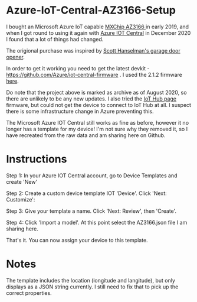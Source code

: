 # Azure-IoT-Central-AZ3166-Setup

I bought an Microsoft Azure IoT capable <A HREF="https://en.mxchip.com/az3166"> MXChip AZ3166 </A> in early 2019, and when I got round to using it again with <A HREF="https://azure.microsoft.com/en-au/services/iot-central/">Azure IOT Central</A> in December 2020 I found that a lot of things had changed.

The origional purchase was inspired by <A href="https://www.hanselman.com/blog/did-i-leave-the-garage-door-open-a-nocode-project-with-azure-iot-central-and-the-mxchip-devkit" >Scott Hanselman's garage door opener</A>.

In order to get it working you need to get the latest devkit - https://github.com/Azure/iot-central-firmware . I used the 2.1.2 firmware <A HREF="https://github.com/Azure/iot-central-firmware/releases/tag/mxchip-v2.1.2"> here</A>.

Do note that the project above is marked as archive as of August 2020, so there are unlikely to be any new updates. I also tried the <A HREF="https://github.com/microsoft/devkit-sdk/releases/">IoT Hub page</A> firmware, but could not get the device to connect to IoT Hub at all. I suspect there is some infrastructure change in Azure preventing this.

The Microsoft Azure IOT Central still works as fine as before, however it no longer has a template for my device! I'm not sure why they removed it, so I have recreated from the raw data and am sharing here on Github.

# Instructions

Step 1: In your Azure IOT Central account, go to Device Templates and create 'New'

Step 2: Create a custom device template IOT 'Device'. Click 'Next: Customize':

Step 3: Give your template a name. Click 'Next: Review', then 'Create'.

Step 4: Click 'Import a model'. At this point select the AZ3166.json file I am sharing here.


That's it. You can now assign your device to this template.

# Notes

The template includes the location (longitude and langitude), but only displays as a JSON string currently. I still need to fix that to pick up the correct properties.



